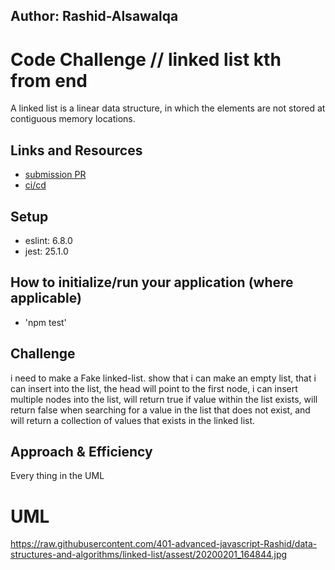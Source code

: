 ## Author: Rashid-Alsawalqa

# Code Challenge // linked list kth from end
A linked list is a linear data structure, in which the elements are not stored at contiguous memory locations.

## Links and Resources

- [submission PR](https://github.com/401-advanced-javascript-Rashid/data-structures-and-algorithms/pull/9)
- [ci/cd](https://github.com/401-advanced-javascript-Rashid/data-structures-and-algorithms/runs/432287782?check_suite_focus=true)

## Setup

   - eslint: 6.8.0
   - jest: 25.1.0

## How to initialize/run your application (where applicable)

- 'npm test'

## Challenge

i need to make a Fake linked-list. show that i can make an empty list, that i can insert into the list, the head will point to the first node, i can insert multiple nodes into the list, will return true if value within the list exists, will return false when searching for a value in the list that does not exist, and will return a collection of values that exists in the linked list.

## Approach & Efficiency

Every thing in the UML

# UML
https://raw.githubusercontent.com/401-advanced-javascript-Rashid/data-structures-and-algorithms/linked-list/assest/20200201_164844.jpg
